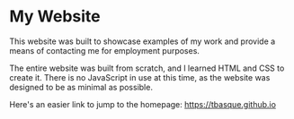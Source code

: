 # My Website
This website was built to showcase examples of my work and provide a means of contacting me for employment purposes.

The entire website was built from scratch, and I learned HTML and CSS to create it. There is no JavaScript in use at this time, as the website was designed to be as minimal as possible.

Here's an easier link to jump to the homepage: <https://tbasque.github.io>
